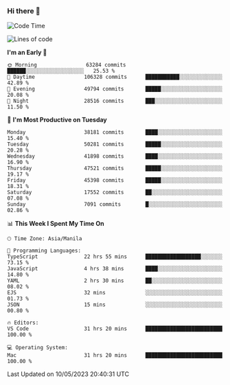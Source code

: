 ### Hi there 👋

<!--START_SECTION:waka-->
![Code Time](http://img.shields.io/badge/Code%20Time-3%2C920%20hrs%2049%20mins-blue)

![Lines of code](https://img.shields.io/badge/From%20Hello%20World%20I%27ve%20Written-100.8%20million%20lines%20of%20code-blue)

**I'm an Early 🐤** 

```text
🌞 Morning                63284 commits       ██████░░░░░░░░░░░░░░░░░░░   25.53 % 
🌆 Daytime                106328 commits      ███████████░░░░░░░░░░░░░░   42.89 % 
🌃 Evening                49794 commits       █████░░░░░░░░░░░░░░░░░░░░   20.08 % 
🌙 Night                  28516 commits       ███░░░░░░░░░░░░░░░░░░░░░░   11.50 % 
```
📅 **I'm Most Productive on Tuesday** 

```text
Monday                   38181 commits       ████░░░░░░░░░░░░░░░░░░░░░   15.40 % 
Tuesday                  50281 commits       █████░░░░░░░░░░░░░░░░░░░░   20.28 % 
Wednesday                41898 commits       ████░░░░░░░░░░░░░░░░░░░░░   16.90 % 
Thursday                 47521 commits       █████░░░░░░░░░░░░░░░░░░░░   19.17 % 
Friday                   45398 commits       █████░░░░░░░░░░░░░░░░░░░░   18.31 % 
Saturday                 17552 commits       ██░░░░░░░░░░░░░░░░░░░░░░░   07.08 % 
Sunday                   7091 commits        █░░░░░░░░░░░░░░░░░░░░░░░░   02.86 % 
```


📊 **This Week I Spent My Time On** 

```text
🕑︎ Time Zone: Asia/Manila

💬 Programming Languages: 
TypeScript               22 hrs 55 mins      ██████████████████░░░░░░░   73.15 % 
JavaScript               4 hrs 38 mins       ████░░░░░░░░░░░░░░░░░░░░░   14.80 % 
YAML                     2 hrs 30 mins       ██░░░░░░░░░░░░░░░░░░░░░░░   08.02 % 
EJS                      32 mins             ░░░░░░░░░░░░░░░░░░░░░░░░░   01.73 % 
JSON                     15 mins             ░░░░░░░░░░░░░░░░░░░░░░░░░   00.80 % 

🔥 Editors: 
VS Code                  31 hrs 20 mins      █████████████████████████   100.00 % 

💻 Operating System: 
Mac                      31 hrs 20 mins      █████████████████████████   100.00 % 
```


 Last Updated on 10/05/2023 20:40:31 UTC
<!--END_SECTION:waka-->


<!--
**rad182/rad182** is a ✨ _special_ ✨ repository because its `README.md` (this file) appears on your GitHub profile.

Here are some ideas to get you started:

- 🔭 I’m currently working on ...
- 🌱 I’m currently learning ...
- 👯 I’m looking to collaborate on ...
- 🤔 I’m looking for help with ...
- 💬 Ask me about ...
- 📫 How to reach me: ...
- 😄 Pronouns: ...
- ⚡ Fun fact: ...
-->
